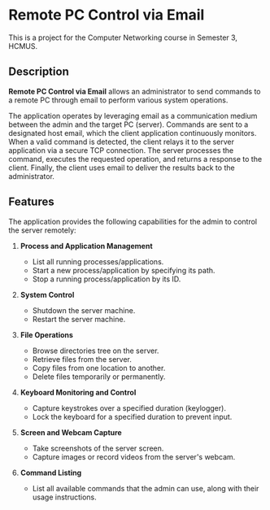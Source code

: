 # Remote PC Control via Email
This is a project for the Computer Networking course in Semester 3, HCMUS.

## Description
**Remote PC Control via Email** allows an administrator to send commands to a remote PC through email to perform various system operations.  

The application operates by leveraging email as a communication medium between the admin and the target PC (server). Commands are sent to a designated host email, which the client application continuously monitors. When a valid command is detected, the client relays it to the server application via a secure TCP connection. The server processes the command, executes the requested operation, and returns a response to the client. Finally, the client uses email to deliver the results back to the administrator.  

## Features
The application provides the following capabilities for the admin to control the server remotely:

1. **Process and Application Management**
   - List all running processes/applications.
   - Start a new process/application by specifying its path.
   - Stop a running process/application by its ID.

2. **System Control**
   - Shutdown the server machine.
   - Restart the server machine.

3. **File Operations**
   - Browse directories tree on the server.
   - Retrieve files from the server.
   - Copy files from one location to another.
   - Delete files temporarily or permanently.

5. **Keyboard Monitoring and Control**
   - Capture keystrokes over a specified duration (keylogger).
   - Lock the keyboard for a specified duration to prevent input.

6. **Screen and Webcam Capture**
   - Take screenshots of the server screen.
   - Capture images or record videos from the server's webcam.
  
7. **Command Listing**
   - List all available commands that the admin can use, along with their usage instructions.
